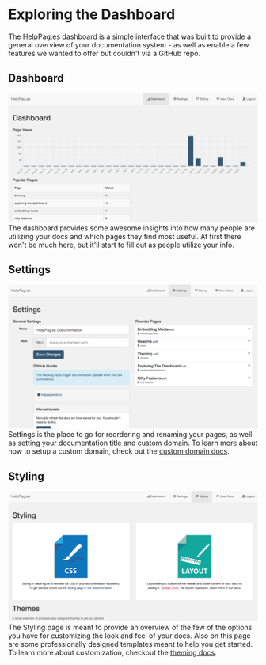 # Exploring the Dashboard
The HelpPag.es dashboard is a simple interface that was built to provide a general overview of your documentation system - as well as enable a few features we wanted to offer but couldn't via a GitHub repo.

## Dashboard
![Dashboard](img/dashboard.png)
The dashboard provides some awesome insights into how many people are utilizing your docs and which pages they find most useful.  At first there won't be much here, but it'll start to fill out as people utilize your info.

## Settings
![display options](img/settings.png)
Settings is the place to go for reordering and renaming your pages, as well as setting your documentation title and custom domain.  To learn more about how to setup a custom domain, check out the [custom domain docs](/custom-domain).

## Styling
![styling](img/styling.png)
The Styling page is meant to provide an overview of the few of the options you have for customizing the look and feel of your docs.  Also on this page are some professionally designed templates meant to help you get started.  To learn more about customization, checkout the [theming docs](/theming).

